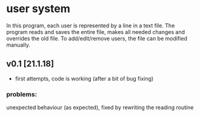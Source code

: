 # user system
In this program, each user is represented by a line in a text file.
The program reads and saves the entire file, makes all needed changes and overrides the old file. To add/edit/remove users, the file can be modified manually.
## v0.1 [21.1.18]
* first attempts, code is working (after a bit of bug fixing)

### problems:
unexpected behaviour (as expected), fixed by rewriting the reading routine
